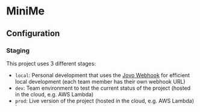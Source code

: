 # MiniMe

## Configuration

### Staging

This project uses 3 different stages:
* `local`: Personal development that uses the [Jovo Webhook](https://www.jovo.tech/docs/webhook) for efficient local development (each team member has their own webhook URL)
* `dev`: Team environment to test the current status of the project (hosted in the cloud, e.g. AWS Lambda)
* `prod`: Live version of the project (hosted in the cloud, e.g. AWS Lambda)
`

